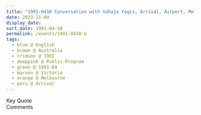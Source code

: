 ```yaml
---
title: "1991-0410 Conversation with Sahaja Yogis, Arrival, Airport, Melbourne, Victoria, Australia"
date: 2023-11-04
display_date: 
sort_date: 1991-04-10
permalink: /events/1991-0410-b
tags:
  - blue @ English
  - brown @ Australia
  - crimson @ 1991
  - deeppink @ Public Program
  - green @ 1991-04
  - maroon @ Victoria
  - orange @ Melbourne
  - peru @ Arrival
---
```


<wave-list>
  <list-title color="green" width="75">Key Quote</list-title>
  <list-item color="BlanchedAlmond"  width="200"></list-item>
  <list-item color="Lavender"></list-item>
  <list-item color="BlanchedAlmond"></list-item>
</wave-list>

<br>

<wave-list>
  <list-title color="green" width="75">Comments</list-title>
  <list-item color="BlanchedAlmond"  width="200"></list-item>
  <list-item color="Lavender"></list-item>
  <list-item color="BlanchedAlmond"></list-item>
</wave-list>